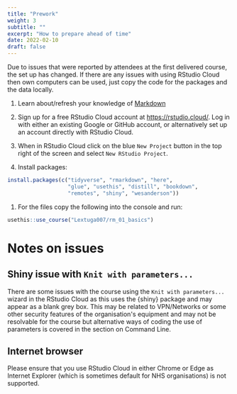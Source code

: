 ```yaml
---
title: "Prework"
weight: 3
subtitle: ""
excerpt: "How to prepare ahead of time"
date: 2022-02-10
draft: false
---
```


Due to issues that were reported by attendees at the first delivered course, the set up has changed. If there are any issues with using RStudio Cloud then own computers can be used, just copy the code for the packages and the data locally.

1. Learn about/refresh your knowledge of [Markdown](https://commonmark.org/help/tutorial/)

1. Sign up for a free RStudio Cloud account at https://rstudio.cloud/. Log in with either an existing Google or GitHub account, or alternatively set up an account directly with RStudio Cloud.

1. When in RStudio Cloud click on the blue `New Project` button in the top right of the screen and select `New RStudio Project`.

1. Install packages:

```r
install.packages(c("tidyverse", "rmarkdown", "here", 
                   "glue", "usethis", "distill", "bookdown",
                   "remotes", "shiny", "wesanderson"))
```

1. For the files copy the following into the console and run:

```r
usethis::use_course("Lextuga007/rm_01_basics")
```

# Notes on issues

## Shiny issue with `Knit with parameters...`

There are some issues with the course using the `Knit with parameters...` wizard in the RStudio Cloud as this uses the {shiny} package and may appear as a blank grey box. This may be related to VPN/Networks or some other security features of the organisation's equipment and may not be resolvable for the course but alternative ways of coding the use of parameters is covered in the section on Command Line.

## Internet browser

Please ensure that you use RStudio Cloud in either Chrome or Edge as Internet Explorer (which is sometimes default for NHS organisations) is not supported.

